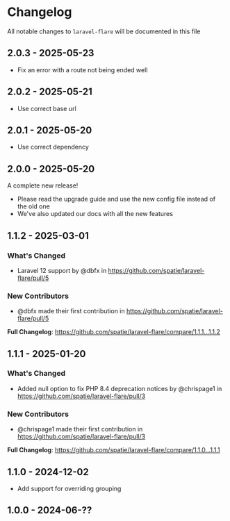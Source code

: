 # Changelog

All notable changes to `laravel-flare` will be documented in this file

## 2.0.3 - 2025-05-23

- Fix an error with a route not being ended well

## 2.0.2 - 2025-05-21

- Use correct base url

## 2.0.1 - 2025-05-20

- Use correct dependency

## 2.0.0 - 2025-05-20

A complete new release!

- Please read the upgrade guide and use the new config file instead of the old one
- We've also updated our docs with all the new features

## 1.1.2 - 2025-03-01

### What's Changed

* Laravel 12 support by @dbfx in https://github.com/spatie/laravel-flare/pull/5

### New Contributors

* @dbfx made their first contribution in https://github.com/spatie/laravel-flare/pull/5

**Full Changelog**: https://github.com/spatie/laravel-flare/compare/1.1.1...1.1.2

## 1.1.1 - 2025-01-20

### What's Changed

* Added null option to fix PHP 8.4 deprecation notices by @chrispage1 in https://github.com/spatie/laravel-flare/pull/3

### New Contributors

* @chrispage1 made their first contribution in https://github.com/spatie/laravel-flare/pull/3

**Full Changelog**: https://github.com/spatie/laravel-flare/compare/1.1.0...1.1.1

## 1.1.0 - 2024-12-02

- Add support for overriding grouping

## 1.0.0 - 2024-06-??
